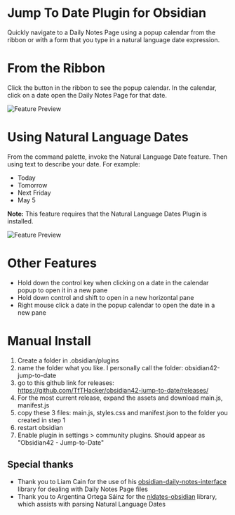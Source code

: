 # Jump To Date Plugin for Obsidian
Quickly navigate to a Daily Notes Page using a popup calendar from  the ribbon or with a form that you type in a natural language date expression.

# From the Ribbon
Click the button in the ribbon to see the popup calendar. In the calendar, click on a date open the Daily Notes Page for that date.

![Feature Preview](FeaturePreview-ribbon.gif)

# Using Natural Language Dates
From the command palette, invoke the Natural Language Date feature. Then using text to describe your date. For example:
- Today
- Tomorrow
- Next Friday
- May 5

**Note:** This feature requires that the Natural Language Dates Plugin is installed. 

![Feature Preview](FeaturePreview-cp.gif)

# Other Features
- Hold down the control key when clicking on a date in the calendar popup to open it in a new pane
- Hold down control and shift to open in a new horizontal pane
- Right mouse click a date in the popup calendar to open the date in a new pane

# Manual Install
1. Create a folder in .obsidian/plugins
2. name the folder what you like. I personally call the folder: obsidian42-jump-to-date
3. go to this github link for releases: https://github.com/TfTHacker/obsidian42-jump-to-date/releases/ 
4. For the most current release, expand the assets and download main.js, manifest.js 
6. copy these 3 files: main.js, styles.css and manifest.json to the folder you created in step 1
7. restart obsidian 
8. Enable plugin in settings > community plugins. Should appear as "Obsidian42 - Jump-to-Date"


## Special thanks
- Thank you to Liam Cain for the use of his [obsidian-daily-notes-interface](https://github.com/liamcain/obsidian-daily-notes-interface) library for dealing with Daily Notes Page files
- Thank you to Argentina Ortega Sáinz for the [nldates-obsidian](https://github.com/argenos/nldates-obsidian) library, which assists with parsing Natural Language Dates

